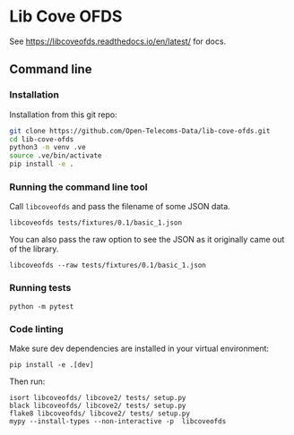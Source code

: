 # Lib Cove OFDS

See https://libcoveofds.readthedocs.io/en/latest/ for docs.

## Command line

### Installation

Installation from this git repo:

```bash
git clone https://github.com/Open-Telecoms-Data/lib-cove-ofds.git
cd lib-cove-ofds
python3 -m venv .ve
source .ve/bin/activate
pip install -e .
```

### Running the command line tool

Call `libcoveofds` and pass the filename of some JSON data.

    libcoveofds tests/fixtures/0.1/basic_1.json
    
You can also pass the raw option to see the JSON as it originally came out of the library.

    libcoveofds --raw tests/fixtures/0.1/basic_1.json

### Running tests

    python -m pytest

### Code linting

Make sure dev dependencies are installed in your virtual environment:

    pip install -e .[dev]

Then run:

    isort libcoveofds/ libcove2/ tests/ setup.py
    black libcoveofds/ libcove2/ tests/ setup.py
    flake8 libcoveofds/ libcove2/ tests/ setup.py
    mypy --install-types --non-interactive -p  libcoveofds

